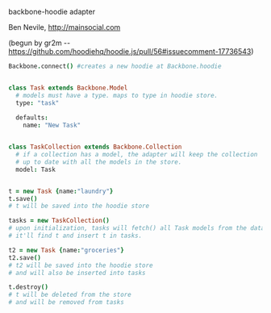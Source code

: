backbone-hoodie adapter

Ben Nevile, http://mainsocial.com

(begun by gr2m -- https://github.com/hoodiehq/hoodie.js/pull/56#issuecomment-17736543)


```coffeescript
Backbone.connect() #creates a new hoodie at Backbone.hoodie


class Task extends Backbone.Model
  # models must have a type. maps to type in hoodie store.
  type: "task"
  
  defaults: 
    name: "New Task"


class TaskCollection extends Backbone.Collection  
  # if a collection has a model, the adapter will keep the collection
  # up to date with all the models in the store. 
  model: Task 


t = new Task {name:"laundry"}
t.save() 
# t will be saved into the hoodie store

tasks = new TaskCollection()
# upon initialization, tasks will fetch() all Task models from the datastore.
# it'll find t and insert t in tasks.

t2 = new Task {name:"groceries"}
t2.save()
# t2 will be saved into the hoodie store
# and will also be inserted into tasks

t.destroy()
# t will be deleted from the store
# and will be removed from tasks
```
